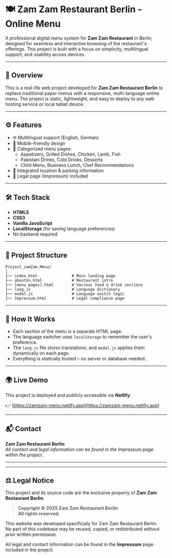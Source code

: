 # 🍽️ Zam Zam Restaurant Berlin - Online Menu

A professional digital menu system for **Zam Zam Restaurant** in Berlin, designed for seamless and interactive browsing of the restaurant's offerings. This project is built with a focus on simplicity, multilingual support, and usability across devices.

---

## 📖 Overview

This is a real-life web project developed for **Zam Zam Restaurant Berlin** to replace traditional paper menus with a responsive, multi-language online menu. The project is static, lightweight, and easy to deploy to any web hosting service or local tablet device.

---

## ⚙️ Features

- 🌐 Multilingual support (English, German)
- 📱 Mobile-friendly design
- 📂 Categorized menu pages:
  - Appetizers, Grilled Dishes, Chicken, Lamb, Fish
  - Pakistani Drinks, Cold Drinks, Desserts
  - Child Menu, Business Lunch, Chef Recommendations
- 📍 Integrated location & parking information
- 📜 Legal page (Impressum) included

---

## 🛠️ Tech Stack

- **HTML5**
- **CSS3**
- **Vanilla JavaScript**
- **LocalStorage** (for saving language preferences)
- No backend required

---

## 🧩 Project Structure

```plaintext
Project_zamZam_Menu/
│
├── index.html               # Main landing page
├── aboutUs.html             # Restaurant intro
├── [menu pages].html        # Various food & drink sections
├── lang.js                  # Language dictionary
├── modal.js                 # Language switch logic
├── Impressum.html           # Legal compliance page

```

---

## 🚀 How It Works

- Each section of the menu is a separate HTML page.
- The language switcher uses `localStorage` to remember the user's preference.
- The `lang.js` file stores translations, and `modal.js` applies them dynamically on each page.
- Everything is statically hosted – no server or database needed.

---

## 🌍 Live Demo

This project is deployed and publicly accessible via **Netlify**:

👉 [https://zamzam-menu.netlify.app](https://zamzam-menu.netlify.app)

---

## 📬 Contact

**Zam Zam Restaurant Berlin**  
_All contact and legal information can be found in the Impressum page within the project._

---

---

## ⚖️ Legal Notice
This project and its source code are the exclusive property of **Zam Zam Restaurant Berlin**.

> **Copyright © 2025 Zam Zam Restaurant Berlin**  
> **All rights reserved.**

This website was developed specifically for Zam Zam Restaurant Berlin.  
No part of this codebase may be reused, copied, or redistributed without prior written permission.

All legal and contact information can be found in the **Impressum** page included in the project.

